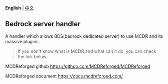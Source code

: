**English** | [中文](https://github.com/Elec-Glacier/liteloaderv2_handler/blob/master/README_cn.md)

Bedrock server handler
--------
A handler which allows BDS(bedrock dedicated server) to use MCDR and its massive plugins.

> If you don't know what is MCDR and what can it do, you can check the link below.

MCDReforged github https://github.com/MCDReforged/MCDReforged

MCDReforged document https://docs.mcdreforged.com/ 
